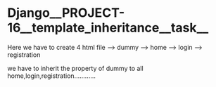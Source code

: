 # Django__PROJECT-16__template_inheritance__task__

Here we have to create 4 html file
        --> dummy
        --> home
        --> login
        --> registration
        
we have to inherit the property of dummy to all home,login,registration............

